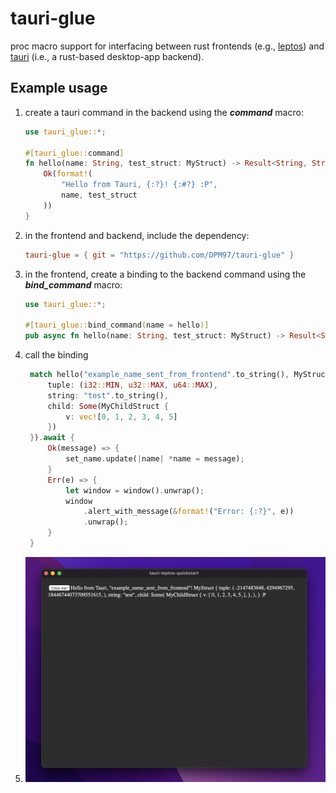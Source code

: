 # tauri-glue
proc macro support for interfacing between rust frontends (e.g., [leptos](https://github.com/gbj/leptos)) and [tauri](https://github.com/tauri-apps/tauri) (i.e., a rust-based desktop-app backend).

## Example usage
1. create a tauri command in the backend using the ***command*** macro:
   ```rust
   use tauri_glue::*;

   #[tauri_glue::command]
   fn hello(name: String, test_struct: MyStruct) -> Result<String, String> {
       Ok(format!(
           "Hello from Tauri, {:?}! {:#?} :P",
           name, test_struct
       ))
   }
   ```
2. in the frontend and backend, include the dependency:
   ```toml
   tauri-glue = { git = "https://github.com/DPM97/tauri-glue" }
   ```
3. in the frontend, create a binding to the backend command using the ***bind_command*** macro:
   ```rust
   use tauri_glue::*;

   #[tauri_glue::bind_command(name = hello)]
   pub async fn hello(name: String, test_struct: MyStruct) -> Result<String, String>;
   ```
4. call the binding
   ```rust
    match hello("example_name_sent_from_frontend".to_string(), MyStruct { 
        tuple: (i32::MIN, u32::MAX, u64::MAX), 
        string: "test".to_string(),
        child: Some(MyChildStruct {
            v: vec![0, 1, 2, 3, 4, 5]
        })
    }).await {
        Ok(message) => {
            set_name.update(|name| *name = message);
        }
        Err(e) => {
            let window = window().unwrap();
            window
                .alert_with_message(&format!("Error: {:?}", e))
                .unwrap();
        }
    }
   ```
5. ![example](./example.png)